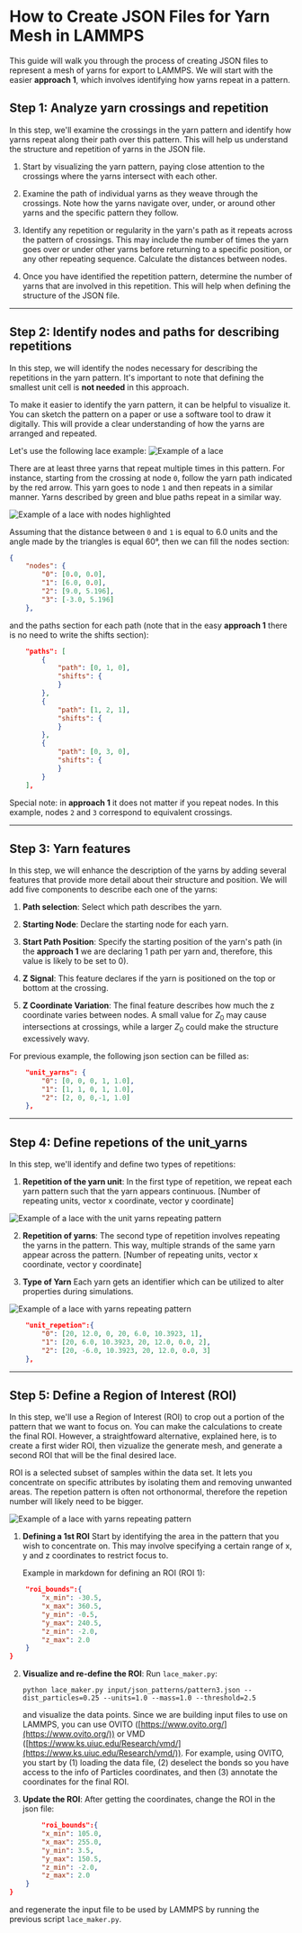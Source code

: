 # How to Create JSON Files for Yarn Mesh in LAMMPS

This guide will walk you through the process of creating JSON files to represent a mesh of yarns for export to LAMMPS. We will start with the easier **approach 1**, which involves identifying how yarns repeat in a pattern.

## Step 1: Analyze yarn crossings and repetition

In this step, we'll examine the crossings in the yarn pattern and identify how yarns repeat along their path over this pattern. This will help us understand the structure and repetition of yarns in the JSON file.

1. Start by visualizing the yarn pattern, paying close attention to the crossings where the yarns intersect with each other.

2. Examine the path of individual yarns as they weave through the crossings. Note how the yarns navigate over, under, or around other yarns and the specific pattern they follow.

3. Identify any repetition or regularity in the yarn's path as it repeats across the pattern of crossings. This may include the number of times the yarn goes over or under other yarns before returning to a specific position, or any other repeating sequence. Calculate the distances between nodes.

4. Once you have identified the repetition pattern, determine the number of yarns that are involved in this repetition. This will help when defining the structure of the JSON file.

---

## Step 2: Identify nodes and paths for describing repetitions

In this step, we will identify the nodes necessary for describing the repetitions in the yarn pattern. It's important to note that defining the smallest unit cell is **not needed** in this approach.

To make it easier to identify the yarn pattern, it can be helpful to visualize it. You can sketch the pattern on a paper or use a software tool to draw it digitally. This will provide a clear understanding of how the yarns are arranged and repeated.

Let's use the following lace example:
![Example of a lace](img/example.jpg)

There are at least three yarns that repeat multiple times in this pattern. For instance, starting from the crossing at node `0`, follow the yarn path indicated by the red arrow. This yarn goes to node `1` and then repeats in a similar manner. Yarns described by green and blue paths repeat in a similar way.

![Example of a lace with nodes highlighted](img/example_nodes.jpg)

Assuming that the distance between `0` and `1` is equal to 6.0 units and the angle made by the triangles is equal 60°, then we can fill the nodes section:

```json
{
    "nodes": {
        "0": [0.0, 0.0],
        "1": [6.0, 0.0],
        "2": [9.0, 5.196],
        "3": [-3.0, 5.196]
    },
```
and the paths section for each path (note that in the easy **approach 1** there is no need to write the shifts section):

```json
    "paths": [
        {
            "path": [0, 1, 0],
            "shifts": {
            }
        },
        {
            "path": [1, 2, 1],
            "shifts": {
            }
        },
        {
            "path": [0, 3, 0],
            "shifts": {
            }
        }
    ],
```

Special note: in **approach 1** it does not matter if you repeat nodes. In this example, nodes `2` and `3` correspond to equivalent crossings.

---

## Step 3: Yarn features

In this step, we will enhance the description of the yarns by adding several features that provide more detail about their structure and position. We will add five components to describe each one of the yarns:

1. **Path selection**: Select which path describes the yarn. 
   
2. **Starting Node**: Declare the starting node for each yarn. 

3. **Start Path Position**: Specify the starting position of the yarn's path (in the **approach 1** we are declaring 1 path per yarn and, therefore, this value is likely to be set to 0).
   
4. **Z Signal**: This feature declares if the yarn is positioned on the top or bottom at the crossing.
   
5. **Z Coordinate Variation**: The final feature describes how much the z coordinate varies between nodes. A small value for $Z_0$ may cause intersections at crossings, while a larger $Z_0$ could make the structure excessively wavy.

For previous example, the following json section can be filled as:

```json
	"unit_yarns": {
		"0": [0, 0, 0, 1, 1.0],
		"1": [1, 1, 0, 1, 1.0],
		"2": [2, 0, 0,-1, 1.0]
	},
```

---

## Step 4: Define repetions of the unit_yarns

In this step, we'll identify and define two types of repetitions:

1. **Repetition of the yarn unit**: In the first type of repetition, we repeat each yarn pattern such that the yarn appears continuous. [Number of repeating units, vector x coordinate, vector y coordinate]

![Example of a lace with the unit yarns repeating pattern](img/example_repeat_1.jpg)

2. **Repetition of yarns**: The second type of repetition involves repeating the yarns in the pattern. This way, multiple strands of the same yarn appear across the pattern. [Number of repeating units, vector x coordinate, vector y coordinate]

3. **Type of Yarn** Each yarn gets an identifier which can be utilized to alter properties during simulations.

![Example of a lace with yarns repeating pattern](img/example_repeat_2.jpg)

```json
	"unit_repetion":{
		"0": [20, 12.0, 0, 20, 6.0, 10.3923, 1],
		"1": [20, 6.0, 10.3923, 20, 12.0, 0.0, 2],
		"2": [20, -6.0, 10.3923, 20, 12.0, 0.0, 3]
	},
```

---

## Step 5: Define a Region of Interest (ROI)

In this step, we'll use a Region of Interest (ROI) to crop out a portion of the pattern that we want to focus on. You can make the calculations to create the final ROI. However, a straightfoward alternative, explained here, is to create a first wider ROI, then vizualize the generate mesh, and generate a second ROI that will be the final desired lace.

ROI is a selected subset of samples within the data set. It lets you concentrate on specific attributes by isolating them and removing unwanted areas. The repetion pattern is often not orthonormal, therefore the repetion number will likely need to be bigger. 

![Example of a lace with yarns repeating pattern](img/example_roi.jpg)

1. **Defining a 1st ROI** 
   Start by identifying the area in the pattern that you wish to concentrate on. This may involve specifying a certain range of x, y and z coordinates to restrict focus to. 

   Example in markdown for defining an ROI (ROI 1):

```json
	"roi_bounds":{
		"x_min": -30.5,
		"x_max": 360.5,
		"y_min": -0.5,
		"y_max": 240.5,
		"z_min": -2.0,
		"z_max": 2.0
	}
}
```

2. **Visualize and re-define the ROI**:
    Run `lace_maker.py`:
    
    ```
    python lace_maker.py input/json_patterns/pattern3.json --dist_particles=0.25 --units=1.0 --mass=1.0 --threshold=2.5
    ```

    and visualize the data points. Since we are building input files to use on LAMMPS, you can use OVITO ([https://www.ovito.org/](https://www.ovito.org/)) or VMD ([https://www.ks.uiuc.edu/Research/vmd/](https://www.ks.uiuc.edu/Research/vmd/)). For example, using OVITO, you start by (1) loading the data file, (2) deselect the bonds so you have access to the info of Particles coordinates, and then (3) annotate the coordinates for the final ROI.

3. **Update the ROI**:
    After getting the coordinates, change the ROI in the json file:

```json
    	"roi_bounds":{
		"x_min": 105.0,
		"x_max": 255.0,
		"y_min": 3.5,
		"y_max": 150.5,
		"z_min": -2.0,
		"z_max": 2.0
	}
}
```

and regenerate the input file to be used by LAMMPS by running the previous script `lace_maker.py`.